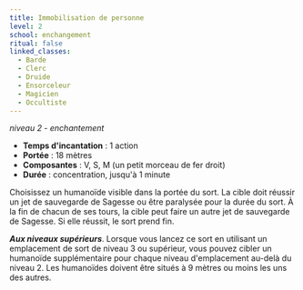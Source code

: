 ```yaml
---
title: Immobilisation de personne
level: 2
school: enchangement
ritual: false
linked_classes:
  - Barde
  - Clerc
  - Druide
  - Ensorceleur
  - Magicien
  - Occultiste
---
```

*niveau 2 - enchantement*

- **Temps d'incantation** : 1 action
- **Portée** : 18 mètres
- **Composantes** : V, S, M (un petit morceau de fer droit)
- **Durée** : concentration, jusqu'à 1 minute

Choisissez un humanoïde visible dans la portée du sort. La cible doit réussir un jet de sauvegarde de Sagesse ou être paralysée pour la durée du sort. À la fin de chacun de ses tours, la cible peut faire un autre jet de sauvegarde de Sagesse. Si elle réussit, le sort prend fin.

**_Aux niveaux supérieurs_**. Lorsque vous lancez ce sort en utilisant un emplacement de sort de niveau 3 ou supérieur, vous pouvez cibler un humanoïde supplémentaire pour chaque niveau d'emplacement au-delà du niveau 2. Les humanoïdes doivent être situés à 9 mètres ou moins les uns des autres.